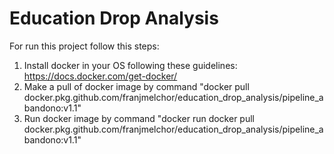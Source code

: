 # Education Drop Analysis
For run this project follow this steps: 

 1. Install docker in your OS following these guidelines: https://docs.docker.com/get-docker/
 2. Make a pull of docker image by command "docker pull docker.pkg.github.com/franjmelchor/education_drop_analysis/pipeline_abandono:v1.1"
 3. Run docker image by command "docker run docker pull docker.pkg.github.com/franjmelchor/education_drop_analysis/pipeline_abandono:v1.1"
